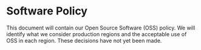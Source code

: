 # Software Policy
This document will contain our Open Source Software (OSS) policy. We will identify what we consider production regions and the acceptable use of OSS in each region. These decisions have not yet been made.

